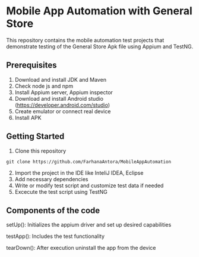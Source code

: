# Mobile App Automation with General Store

This repository contains the mobile automation test projects that demonstrate testing of the General Store Apk file using Appium and TestNG.

## Prerequisites

1. Download and install JDK and Maven
2. Check node js and npm 
3. Install Appium server, Appium inspector
4. Download and install  Android studio (https://developer.android.com/studio)
5. Create emulator or connect real device
6. Install APK

## Getting Started
1. Clone this repository

`git clone https://github.com/FarhanaAntora/MobileAppAutomation`

2. Import the project in the IDE like InteliJ IDEA, Eclipse
3. Add necessary dependencies
4. Write or modify test script and customize test data if needed
5. Excecute the test script using TestNG

## Components of the code

setUp(): Initializes the appium driver and set up desired capabilities

testApp(): Includes the test functionality

tearDown(): After execution uninstall the app from the device




    

    

   




